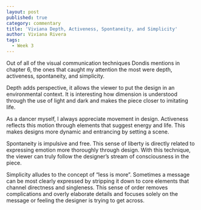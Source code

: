 ```yaml
---
layout: post
published: true
category: commentary
title: 'Viviana Depth, Activeness, Spontaneity, and Simplicity'
author: Viviana Rivera
tags:
  - Week 3
---
```

Out of all of the visual communication techniques Dondis mentions in chapter 6, the ones that caught my attention the most were depth, activeness, spontaneity, and simplicity.

Depth adds perspective, it allows the viewer to put the design in an environmental context. It is interesting how dimension is understood through the use of light and dark and makes the piece closer to imitating life. 

As a dancer myself, I always appreciate movement in design. Activeness reflects this motion through elements that suggest energy and life. This makes designs more dynamic and entrancing by setting a scene.

Spontaneity is impulsive and free. This sense of liberty is directly related to expressing emotion more thoroughly through design. With this technique, the viewer can truly follow the designer’s stream of consciousness in the piece.

Simplicity alludes to the concept of “less is more”. Sometimes a message can be most clearly expressed by stripping it down to core elements that channel directness and singleness. This sense of order removes complications and overly elaborate details and focuses solely on the message or feeling the designer is trying to get across.